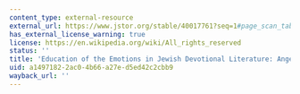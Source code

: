 ```yaml
---
content_type: external-resource
external_url: https://www.jstor.org/stable/40017761?seq=1#page_scan_tab_contents
has_external_license_warning: true
license: https://en.wikipedia.org/wiki/All_rights_reserved
status: ''
title: 'Education of the Emotions in Jewish Devotional Literature: Anger and Its Control'
uid: a1497182-2ac0-4b66-a27e-d5ed42c2cbb9
wayback_url: ''
---
```

